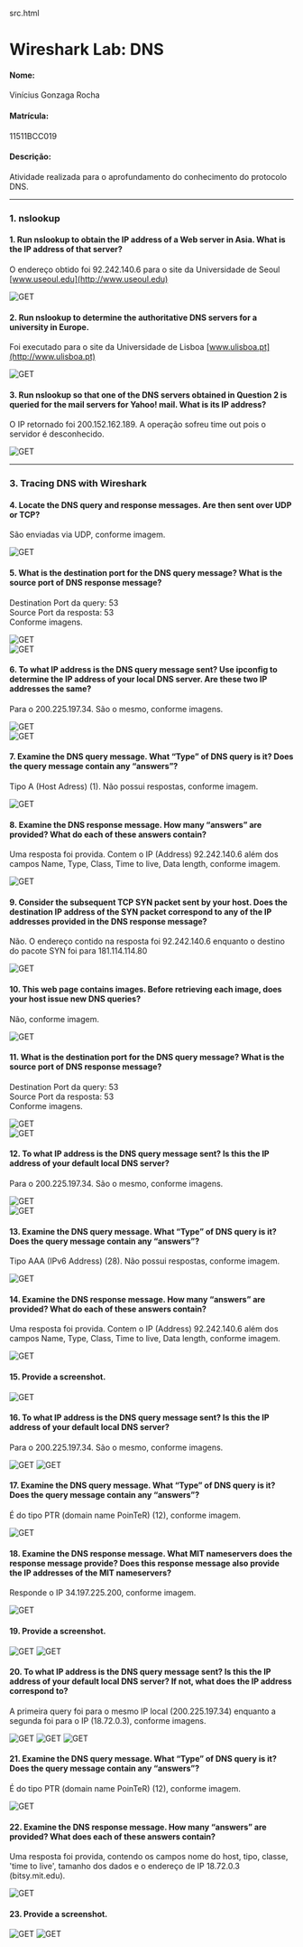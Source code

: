 ﻿src.html

# Wireshark Lab: DNS

#### Nome:

Vinícius Gonzaga Rocha

#### Matrícula:

11511BCC019

#### Descrição:

Atividade realizada para o aprofundamento do conhecimento do protocolo DNS.

----------

### 1\. nslookup

#### 1\. Run nslookup to obtain the IP address of a Web server in Asia. What is the IP address of that server?

O endereço obtido foi 92.242.140.6 para o site da Universidade de Seoul [www.useoul.edu](http://www.useoul.edu)

![GET](imgs/1.jpg)

#### 2\. Run nslookup to determine the authoritative DNS servers for a university in Europe.

Foi executado para o site da Universidade de Lisboa [www.ulisboa.pt](http://www.ulisboa.pt)

![GET](imgs/2.jpg)

#### 3\. Run nslookup so that one of the DNS servers obtained in Question 2 is queried for the mail servers for Yahoo! mail. What is its IP address?

O IP retornado foi 200.152.162.189. A operação sofreu time out pois o servidor é desconhecido.

![GET](imgs/3.jpg)

----------

### 3\. Tracing DNS with Wireshark

#### 4\. Locate the DNS query and response messages. Are then sent over UDP or TCP?

São enviadas via UDP, conforme imagem.

![GET](imgs/4.jpg)

#### 5\. What is the destination port for the DNS query message? What is the source port of DNS response message?

Destination Port da query: 53  
Source Port da resposta: 53  
Conforme imagens.

![GET](imgs/5-1.jpg)  
![GET](imgs/5-2.jpg)

#### 6\. To what IP address is the DNS query message sent? Use ipconfig to determine the IP address of your local DNS server. Are these two IP addresses the same?

Para o 200.225.197.34. São o mesmo, conforme imagens.

![GET](imgs/6-1.jpg)  
![GET](imgs/6-2.jpg)

#### 7\. Examine the DNS query message. What “Type” of DNS query is it? Does the query message contain any “answers”?

Tipo A (Host Adress) (1). Não possui respostas, conforme imagem.

![GET](imgs/7.jpg)

#### 8\. Examine the DNS response message. How many “answers” are provided? What do each of these answers contain?

Uma resposta foi provida. Contem o IP (Address) 92.242.140.6 além dos campos Name, Type, Class, Time to live, Data length, conforme imagem.

![GET](imgs/8.jpg)

#### 9\. Consider the subsequent TCP SYN packet sent by your host. Does the destination IP address of the SYN packet correspond to any of the IP addresses provided in the DNS response message?

Não. O endereço contido na resposta foi 92.242.140.6 enquanto o destino do pacote SYN foi para 181.114.114.80

![GET](imgs/9.jpg)

#### 10\. This web page contains images. Before retrieving each image, does your host issue new DNS queries?

Não, conforme imagem.

![GET](imgs/10.jpg)

#### 11\. What is the destination port for the DNS query message? What is the source port of DNS response message?

Destination Port da query: 53  
Source Port da resposta: 53  
Conforme imagens.

![GET](imgs/11-1.jpg)  
![GET](imgs/11-2.jpg)

#### 12\. To what IP address is the DNS query message sent? Is this the IP address of your default local DNS server?

Para o 200.225.197.34. São o mesmo, conforme imagens.

![GET](imgs/12-1.jpg)  
![GET](imgs/12-2.jpg)

#### 13\. Examine the DNS query message. What “Type” of DNS query is it? Does the query message contain any “answers”?

Tipo AAA (IPv6 Address) (28). Não possui respostas, conforme imagem.

![GET](imgs/13.jpg)

#### 14\. Examine the DNS response message. How many “answers” are provided? What do each of these answers contain?

Uma resposta foi provida. Contem o IP (Address) 92.242.140.6 além dos campos Name, Type, Class, Time to live, Data length, conforme imagem.

![GET](imgs/14.jpg)

#### 15\. Provide a screenshot.

![GET](imgs/15.jpg)

#### 16. To what IP address is the DNS query message sent? Is this the IP address of your default local DNS server?

Para o 200.225.197.34. São o mesmo, conforme imagens.

![GET](imgs/16-1.jpg)
![GET](imgs/16-2.jpg)

#### 17. Examine the DNS query message. What “Type” of DNS query is it? Does the query message contain any “answers”?

É do tipo PTR (domain name PoinTeR) (12), conforme imagem.

![GET](imgs/17.jpg)

#### 18. Examine the DNS response message. What MIT nameservers does the response message provide? Does this response message also provide the IP addresses of the MIT nameservers?

Responde o IP 34.197.225.200, conforme imagem.

![GET](imgs/18.jpg)

#### 19. Provide a screenshot.

![GET](imgs/19-1.jpg)
![GET](imgs/19-2.jpg)

#### 20. To what IP address is the DNS query message sent? Is this the IP address of your default local DNS server? If not, what does the IP address correspond to?

A primeira query foi para o mesmo IP local (200.225.197.34) enquanto a segunda foi para o IP (18.72.0.3), conforme imagens.

![GET](imgs/20-1.jpg)
![GET](imgs/16-2.jpg)
![GET](imgs/20-2.jpg)

#### 21. Examine the DNS query message. What “Type” of DNS query is it? Does the query message contain any “answers”?

É do tipo PTR (domain name PoinTeR) (12), conforme imagem.

![GET](imgs/21.jpg)

#### 22. Examine the DNS response message. How many “answers” are provided? What does each of these answers contain?

Uma resposta foi provida, contendo os campos nome do host, tipo, classe, 'time to live', tamanho dos dados e o endereço de IP 18.72.0.3 (bitsy.mit.edu).

![GET](imgs/22.jpg)

#### 23. Provide a screenshot.

![GET](imgs/23-1.jpg)
![GET](imgs/23-2.jpg)
